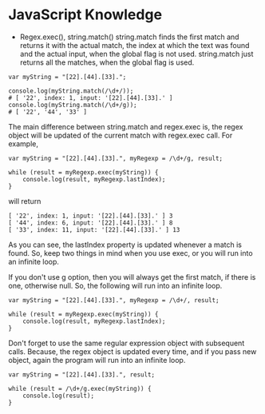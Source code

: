 # JavaScript Knowledge

- Regex.exec(), string.match()
string.match finds the first match and returns it with the actual match, the index at which the text was found and the actual input, when the global flag is not used. string.match just returns all the matches, when the global flag is used.
```
var myString = "[22].[44].[33].";

console.log(myString.match(/\d+/));
# [ '22', index: 1, input: '[22].[44].[33].' ]
console.log(myString.match(/\d+/g));
# [ '22', '44', '33' ]
```
The main difference between string.match and regex.exec is, the regex object will be updated of the current match with regex.exec call. For example,
```
var myString = "[22].[44].[33].", myRegexp = /\d+/g, result;

while (result = myRegexp.exec(myString)) {
    console.log(result, myRegexp.lastIndex);
}
```
will return
```
[ '22', index: 1, input: '[22].[44].[33].' ] 3
[ '44', index: 6, input: '[22].[44].[33].' ] 8
[ '33', index: 11, input: '[22].[44].[33].' ] 13
```
As you can see, the lastIndex property is updated whenever a match is found. So, keep two things in mind when you use exec, or you will run into an infinite loop.

If you don't use g option, then you will always get the first match, if there is one, otherwise null. So, the following will run into an infinite loop.
```
var myString = "[22].[44].[33].", myRegexp = /\d+/, result;

while (result = myRegexp.exec(myString)) {
    console.log(result, myRegexp.lastIndex);
}
```
Don't forget to use the same regular expression object with subsequent calls. Because, the regex object is updated every time, and if you pass new object, again the program will run into an infinite loop.
```
var myString = "[22].[44].[33].", result;

while (result = /\d+/g.exec(myString)) {
    console.log(result);
}
```
